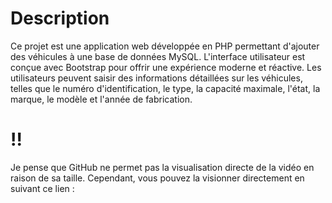 # Description
Ce projet est une application web développée en PHP permettant d'ajouter des véhicules à une base de données MySQL. L'interface utilisateur est conçue avec Bootstrap pour offrir une expérience moderne et réactive. Les utilisateurs peuvent saisir des informations détaillées sur les véhicules, telles que le numéro d'identification, le type, la capacité maximale, l'état, la marque, le modèle et l'année de fabrication.

# !!
Je pense que GitHub ne permet pas la visualisation directe de la vidéo en raison de sa taille. Cependant, vous pouvez la visionner directement en suivant ce lien :
